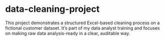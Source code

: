 # data-cleaning-project
This project demonstrates a structured Excel-based cleaning process on a fictional customer dataset. It’s part of my data analyst training and focuses on making raw data analysis-ready in a clear, auditable way.
